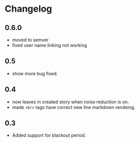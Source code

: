 # Changelog

0.6.0
--
- moved to semver
- fixed user name linking not working

0.5
--
- show more bug fixed.

0.4
--
- now leaves in created story when noise reduction is on.
- made `<br>` tags have correct new line markdown rendeing.

0.3
--
- Added support for blackout period.
